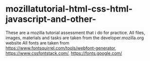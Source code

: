 # mozillatutorial-html-css-html-javascript-and-other-
These are a mozilla tutorial assessment that i do for practice. 
All files, images, materials and tasks are taken from the developer.mozilla.org website
All fonts are taken from https://www.fontsquirrel.com/tools/webfont-generator, https://www.cssfontstack.com/, https://fonts.google.com/
